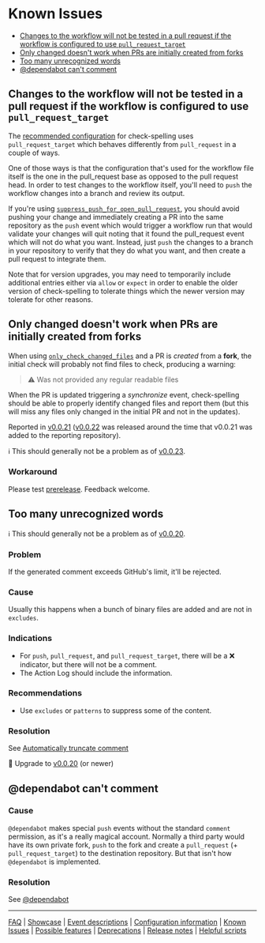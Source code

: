 # Known Issues

- [Changes to the workflow will not be tested in a pull request if the workflow is configured to use `pull_request_target`](#changes-to-the-workflow-will-not-be-tested-in-a-pull-request-if-the-workflow-is-configured-to-use-pullrequesttarget)
- [Only changed doesn't work when PRs are initially created from forks](#only-changed-doesnt-work-when-prs-are-initially-created-from-forks)
- [Too many unrecognized words](#toomanyunrecognizedwords)
- [@dependabot can't comment](#dependabot-cant-comment)

## Changes to the workflow will not be tested in a pull request if the workflow is configured to use `pull_request_target`

The [recommended configuration](https://raw.githubusercontent.com/check-spelling/spell-check-this/main/.github/workflows/spelling.yml) for check-spelling uses `pull_request_target` which behaves differently from `pull_request` in a couple of ways.

One of those ways is that the configuration that's used for the workflow file itself is the one in the pull_request base as opposed to the pull request head. In order to test changes to the workflow itself, you'll need to `push` the workflow changes into a branch and review its output.

If you're using [`suppress_push_for_open_pull_request`](Configuration.md#suppresspushforopenpullrequest), you should avoid pushing your change and immediately creating a PR into the same repository as the `push` event which would trigger a workflow run that would validate your changes will quit noting that it found the pull_request event which will not do what you want. Instead, just `push` the changes to a branch in your repository to verify that they do what you want, and then create a pull request to integrate them.

Note that for version upgrades, you may need to temporarily include additional entries either via `allow` or `expect` in order to enable the older version of check-spelling to tolerate things which the newer version may tolerate for other reasons.

## Only changed doesn't work when PRs are initially created from forks

When using [`only_check_changed_files`](Configuration.md#onlycheckchangedfiles) and a PR is _created_ from a **fork**, the initial check will probably not find files to check, producing a warning:

> ⚠️ Was not provided any regular readable files

When the PR is updated triggering a _synchronize_ event, check-spelling should be able to properly identify changed files and report them (but this will miss any files only changed in the initial PR and not in the updates).

Reported in [v0.0.21](https://github.com/check-spelling/check-spelling/releases/v0.0.21) ([v0.0.22](https://github.com/check-spelling/check-spelling/releases/v0.0.22) was released around the time that v0.0.21 was added to the reporting repository).

ℹ️ This should generally not be a problem as of [v0.0.23](https://github.com/check-spelling/check-spelling/releases/v0.0.23).

### Workaround

Please test [prerelease](https://github.com/check-spelling/check-spelling/tree/prerelease). Feedback welcome.

## Too many unrecognized words

ℹ️ This should generally not be a problem as of [v0.0.20](https://github.com/check-spelling/check-spelling/releases/v0.0.20).

### Problem

If the generated comment exceeds GitHub's limit, it'll be rejected.

### Cause

Usually this happens when a bunch of binary files are added and are not in `excludes`.

### Indications

- For `push`, `pull_request`, and `pull_request_target`, there will be a :x: indicator, but there will not be a comment.
- The Action Log should include the information.

### Recommendations

- Use `excludes` or `patterns` to suppress some of the content.

### Resolution

See [Automatically truncate comment](./Feature:-Automatically-truncate-comment.md)

👷 Upgrade to [v0.0.20](https://github.com/check-spelling/check-spelling/releases/v0.0.20) (or newer)

## @dependabot can't comment

### Cause

`@dependabot` makes special `push` events without the standard `comment` permission, as it's a really magical account. Normally a third party would have its own private fork, `push` to the fork and create a `pull_request` (+ `pull_request_target`) to the destination repository. But that isn't how `@dependabot` is implemented.

### Resolution

See [@dependabot](@dependabot.md)

---
[FAQ](FAQ.md) | [Showcase](Showcase.md) | [Event descriptions](Event-descriptions.md) | [Configuration information](Configuration-information.md) | [Known Issues](Known-Issues.md) | [Possible features](Possible-features.md) | [Deprecations](Deprecations.md) | [Release notes](Release-notes.md) | [Helpful scripts](Helpful-scripts.md)
